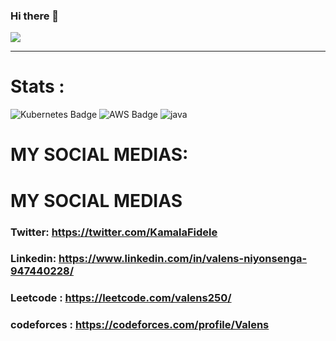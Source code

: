 ### Hi there 👋



<a href="#"><img src="https://readme-typing-svg.herokuapp.com/?lines=Hey%20you%20!;%20I%20am%20Valens;%20a%20Senior%Fullstack%20developer;Web%20and%20Mobile%20Expert;2%2B%20years%20of%20rich%20experience;Always%20learning%20new%20tech&font=Pacifico&center=true&width=650&height=120&color=58a6ff&vCenter=true&size=45%22"></a>
<hr>
<h1>Stats : </h1>
<!-- <span><img src="https://github-readme-streak-stats.herokuapp.com/?user=valens200&theme=light" alt="valens200" width="48%" /></span>
<span><img src="https://github-readme-stats.vercel.app/api/top-langs?username=valens200&show_icons=true&locale=en&layout=compact" alt="valens200" width="40%" /></span>
<span><img src="https://github-profile-trophy.vercel.app/?username=valens200&theme=light&column=9" /></span> -->


![Kubernetes Badge](https://img.shields.io/badge/Kubernetes-blue?style=for-the-badge)
![AWS Badge](https://img.shields.io/badge/AWS-orange?style=for-the-badge)
![java](https://img.shields.io/badge/AWS-orange?style=for-the-badge)

# MY SOCIAL MEDIAS:
# MY SOCIAL MEDIAS
### Twitter: https://twitter.com/KamalaFidele
### Linkedin: https://www.linkedin.com/in/valens-niyonsenga-947440228/
### Leetcode : https://leetcode.com/valens250/
### codeforces : https://codeforces.com/profile/Valens
